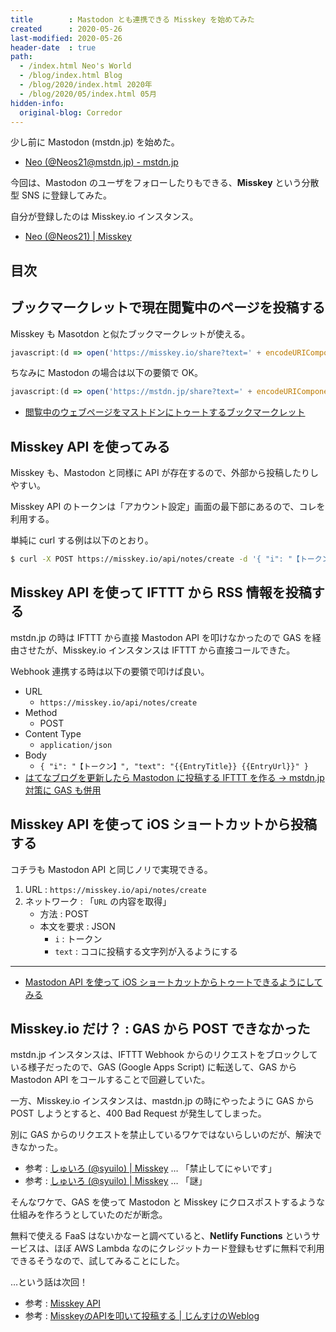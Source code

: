 ```yaml
---
title        : Mastodon とも連携できる Misskey を始めてみた
created      : 2020-05-26
last-modified: 2020-05-26
header-date  : true
path:
  - /index.html Neo's World
  - /blog/index.html Blog
  - /blog/2020/index.html 2020年
  - /blog/2020/05/index.html 05月
hidden-info:
  original-blog: Corredor
---
```


少し前に Mastodon (mstdn.jp) を始めた。

- [Neo (@Neos21@mstdn.jp) - mstdn.jp](https://mstdn.jp/@Neos21)

今回は、Mastodon のユーザをフォローしたりもできる、**Misskey** という分散型 SNS に登録してみた。

自分が登録したのは Misskey.io インスタンス。

- [Neo (@Neos21) | Misskey](https://misskey.io/@Neos21)

## 目次

## ブックマークレットで現在閲覧中のページを投稿する

Misskey も Masotdon と似たブックマークレットが使える。

```javascript
javascript:(d => open('https://misskey.io/share?text=' + encodeURIComponent(d.title + ' ' + d.URL), ''))(document);
```

ちなみに Mastodon の場合は以下の要領で OK。

```javascript
javascript:(d => open('https://mstdn.jp/share?text=' + encodeURIComponent(d.title + ' ' + d.URL), ''))(document);
```

- [閲覧中のウェブページをマストドンにトゥートするブックマークレット](/blog/2020/04/12-02.html)

## Misskey API を使ってみる

Misskey も、Mastodon と同様に API が存在するので、外部から投稿したりしやすい。

Misskey API のトークンは「アカウント設定」画面の最下部にあるので、コレを利用する。

単純に curl する例は以下のとおり。

```bash
$ curl -X POST https://misskey.io/api/notes/create -d '{ "i": "【トークン】", "text": "文字列" }'
```

## Misskey API を使って IFTTT から RSS 情報を投稿する

mstdn.jp の時は IFTTT から直接 Mastodon API を叩けなかったので GAS を経由させたが、Misskey.io インスタンスは IFTTT から直接コールできた。

Webhook 連携する時は以下の要領で叩けば良い。

- URL
  - `https://misskey.io/api/notes/create`
- Method
  - POST
- Content Type
  - `application/json`
- Body
  - `{ "i": "【トークン】", "text": "{{EntryTitle}} {{EntryUrl}}" }`
- [はてなブログを更新したら Mastodon に投稿する IFTTT を作る → mstdn.jp 対策に GAS も併用](/blog/2020/04/08-02.html)

## Misskey API を使って iOS ショートカットから投稿する

コチラも Mastodon API と同じノリで実現できる。

1. URL : `https://misskey.io/api/notes/create`
2. ネットワーク : 「`URL` の内容を取得」
    - 方法 : POST
    - 本文を要求 : JSON
        - `i` : トークン
        - `text` : ココに投稿する文字列が入るようにする

-----

- [Mastodon API を使って iOS ショートカットからトゥートできるようにしてみる](/blog/2020/04/10-02.html)

## Misskey.io だけ？ : GAS から POST できなかった

mstdn.jp インスタンスは、IFTTT Webhook からのリクエストをブロックしている様子だったので、GAS (Google Apps Script) に転送して、GAS から Mastodon API をコールすることで回避していた。

一方、Misskey.io インスタンスは、mastdn.jp の時にやったように GAS から POST しようとすると、400 Bad Request が発生してしまった。

別に GAS からのリクエストを禁止しているワケではないらしいのだが、解決できなかった。

- 参考 : [しゅいろ (@syuilo) | Misskey](https://misskey.io/notes/86j6igzas3) … 「禁止してにゃいです」
- 参考 : [しゅいろ (@syuilo) | Misskey](https://misskey.io/notes/86j6u5cl6q) … 「謎」

そんなワケで、GAS を使って Mastodon と Misskey にクロスポストするような仕組みを作ろうとしていたのだが断念。

無料で使える FaaS はないかなーと調べていると、**Netlify Functions** というサービスは、ほぼ AWS Lambda なのにクレジットカード登録もせずに無料で利用できるそうなので、試してみることにした。

…という話は次回！

- 参考 : [Misskey API](https://misskey.io/api-doc)
- 参考 : [MisskeyのAPIを叩いて投稿する | じんすけのWeblog](https://blog.jnsk.info/post/174592458087/misskey%E3%81%AEapi%E3%82%92%E5%8F%A9%E3%81%84%E3%81%A6%E6%8A%95%E7%A8%BF%E3%81%99%E3%82%8B)
